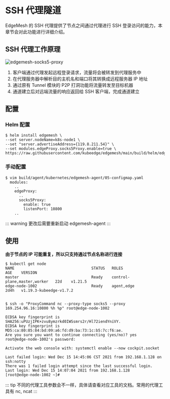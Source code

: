 # SSH 代理隧道

EdgeMesh 的 SSH 代理提供了节点之间通过代理进行 SSH 登录访问的能力，本章节会对此功能进行详细介绍。

## SSH 代理工作原理

![edgemesh-socks5-proxy](/images/guide/em-sock5.png)

1. 客户端通过代理发起远程登录请求，流量将会被转发到代理服务中
2. 在代理服务器中解析目的主机名和端口将其转换成远程服务器 IP 地址
3. 通过原有 Tunnel 模块的 P2P 打洞功能将流量转发至目标机器
4. 通道建立后对远端流量的响应返回给 SSH 客户端，完成通道建立

## 配置

### Helm 配置

```shell
$ helm install edgemesh \
--set server.nodeName=k8s-node1 \
--set "server.advertiseAddress={119.8.211.54}" \
--set modules.edgeProxy.socks5Proxy.enable=true \
https://raw.githubusercontent.com/kubeedge/edgemesh/main/build/helm/edgemesh.tgz
```

### 手动配置

```shell
$ vim build/agent/kubernetes/edgemesh-agent/05-configmap.yaml
  modules:
    ..
    edgeProxy:
      ..
      socks5Proxy:
        enable: true
        listenPort: 10800
    ..
```

::: warning
更改后需要重新启动 edgemesh-agent
:::


## 使用

**由于节点的 IP 可能重复，所以只支持通过节点名称进行连接**

```shell
$ kubectl get node
NAME                                  STATUS   ROLES                         AGE    VERSION
master                                Ready    control-plane,master,worker   22d    v1.21.5
edge-node-1002                        Ready    agent,edge                    2d4h   v1.19.3-kubeedge-v1.7.2


$ ssh -o "ProxyCommand nc --proxy-type socks5 --proxy 169.254.96.16:10800 %h %p" root@edge-node-1002

ECDSA key fingerprint is SHA256:uPUzjIPK+zvu8ymzrkd0IWSsmrs2r/Hl72iendYniVY.
ECDSA key fingerprint is MD5:ca:80:85:84:bd:09:a6:fd:d9:ba:73:1c:b5:7c:f6:ae.
Are you sure you want to continue connecting (yes/no)? yes
root@edge-node-1002's password:

Activate the web console with: systemctl enable --now cockpit.socket

Last failed login: Wed Dec 15 14:45:06 CST 2021 from 192.168.1.128 on ssh:notty
There was 1 failed login attempt since the last successful login.
Last login: Wed Dec 15 14:07:04 2021 from 192.168.1.128
[root@edge-node-1002 ~]#
```

::: tip
不同的代理工具参数会不一样，具体请查看对应工具的文档。常用的代理工具有 nc, ncat
:::